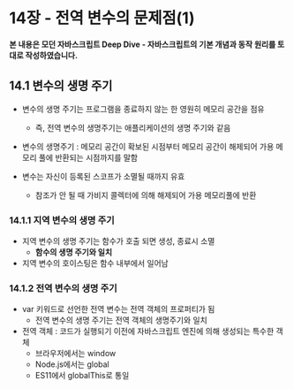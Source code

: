 # 14장 - 전역 변수의 문제점(1)

**본 내용은 모던 자바스크립트 Deep Dive - 자바스크립트의 기본 개념과 동작 원리를 토대로 작성하였습니다.**



## 14.1 변수의 생명 주기

* 변수의 생명 주기는 프로그램을 종료하지 않는 한 영원히 메모리 공간을 점유
  * 즉, 전역 변수의 생명주기는 애플리케이션의 생명 주기와 같음

* 변수의 생명주기 : 메모리 공간이 확보된 시점부터 메모리 공간이 해제되어 가용 메모리 풀에 반환되는 시점까지를 말함
* 변수는 자신이 등록된 스코프가 소멸될 때까지 유효
  * 참조가 안 될 때 가비지 콜렉터에 의해 해제되어 가용 메모리풀에 반환




### 14.1.1 지역 변수의 생명 주기

* 지역 변수의 생명 주기는 함수가 호출 되면 생성, 종료시 소멸
  * **함수의 생명 주기와 일치**
* 지역 변수의 호이스팅은 함수 내부에서 일어남



### 14.1.2 전역 변수의 생명 주기

* var 키워드로 선언한 전역 변수는 전역 객체의 프로퍼티가 됨
  * 전역 변수의 생명 주기는 전역 객체의 생명주기와 일치
* 전역 객체 : 코드가 실행되기 이전에 자바스크립트 엔진에 의해 생성되는 특수한 객체
  * 브라우저에서는 window
  * Node.js에서는 global
  * ES11에서 globalThis로 통일